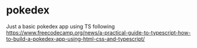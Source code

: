 # pokedex

Just  a basic pokedex app using TS following
https://www.freecodecamp.org/news/a-practical-guide-to-typescript-how-to-build-a-pokedex-app-using-html-css-and-typescript/

